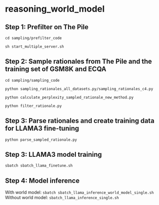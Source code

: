 # reasoning_world_model

## Step 1: Prefilter on The Pile
`cd sampling/prefilter_code`

`sh start_multiple_server.sh`

## Step 2: Sample rationales from The Pile and the training set of GSM8K and ECQA
`cd sampling/sampling_code`

`python sampling_rationales_all_datasets.py/sampling_rationales_c4.py`

`python calculate_perplexity_sampled_rationale_new_method.py`

`python filter_rationale.py`

## Step 3: Parse rationales and create training data for LLAMA3 fine-tuning
`python parse_sampled_rationale.py`

## Step 3: LLAMA3 model training
`sbatch sbatch_llama_finetune.sh`


## Step 4: Model inference
With world model: `sbatch sbatch_llama_inference_world_model_single.sh`
Without world model: `sbatch_llama_inference_single.sh`
